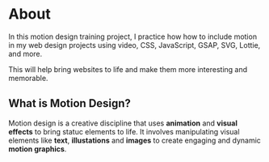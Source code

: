 # About

In this motion design training project, I practice how how to include motion in my web design projects using video, CSS, JavaScript, GSAP, SVG, Lottie, and more.

This will help bring websites to life and make them more interesting and memorable.

## What is Motion Design?

Motion design is a creative discipline that uses **animation** and **visual effects** to bring statuc elements to life. It involves manipulating visual elements like **text**, **illustations** and **images** to create engaging and dynamic **motion graphics**.